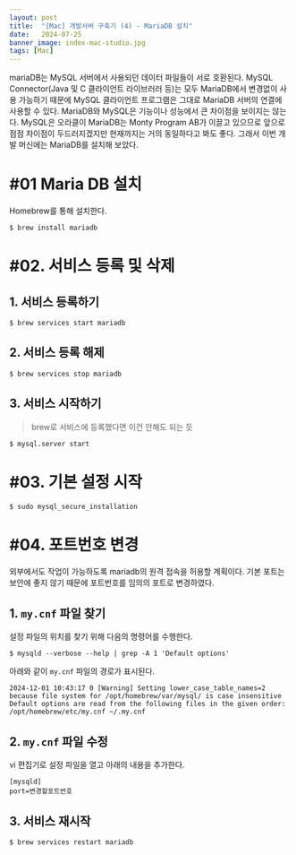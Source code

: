 ```yaml
---
layout: post
title:  "[Mac] 개발서버 구축기 (4) - MariaDB 설치"
date:   2024-07-25
banner_image: index-mac-studio.jpg
tags: [Mac]
---
```


mariaDB는 MySQL 서버에서 사용되던 데이터 파일들이 서로 호환된다. MySQL Connector(Java 및 C 클라이언트 라이브러러 등)는 모두 MariaDB에서 변경없이 사용 가능하기 때문에 MySQL 클라이언트 프로그램은 그대로 MariaDB 서버의 연결에 사용할 수 있다. MariaDB와 MySQL은 기능이나 성능에서 큰 차이점을 보이지는 않는다. MySQL은 오라클이 MariaDB는 Monty Program AB가 이끌고 있으므로 앞으로 점점 차이점이 두드러지겠지만 현재까지는 거의 동일하다고 봐도 좋다. 그래서 이번 개발 머신에는 MariaDB를 설치해 보았다.

<!--more-->

# #01 Maria DB 설치

Homebrew를 통해 설치한다.

```shell
$ brew install mariadb
```

# #02. 서비스 등록 및 삭제

## 1. 서비스 등록하기

```shell
$ brew services start mariadb
```

## 2. 서비스 등록 해제

```shell
$ brew services stop mariadb
```

## 3. 서비스 시작하기

> brew로 서비스에 등록했다면 이건 안해도 되는 듯

```shell
$ mysql.server start
```

# #03. 기본 설정 시작

```shell
$ sudo mysql_secure_installation
```

# #04. 포트번호 변경

외부에서도 작업이 가능하도록 mariadb의 원격 접속을 허용할 계획이다. 기본 포트는 보안에 좋지 않기 때문에 포트번호를 임의의 포트로 변경하였다.

## 1. `my.cnf` 파일 찾기

설정 파일의 위치를 찾기 위해 다음의 명령어를 수행한다.

```shell
$ mysqld --verbose --help | grep -A 1 'Default options'
```

아래와 같이 `my.cnf` 파일의 경로가 표시된다.

```
2024-12-01 10:43:17 0 [Warning] Setting lower_case_table_names=2 because file system for /opt/homebrew/var/mysql/ is case insensitive
Default options are read from the following files in the given order:
/opt/homebrew/etc/my.cnf ~/.my.cnf
```

## 2. `my.cnf` 파일 수정

vi 편집기로 설정 파일을 열고 아래의 내용을 추가한다.

```shell
[mysqld]
port=변경할포트번호
```

## 3. 서비스 재시작

```shell
$ brew services restart mariadb
```